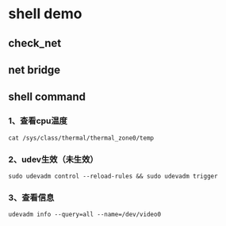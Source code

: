 # shell demo

## check_net

## net bridge

## shell command

### 1、查看cpu温度
```
cat /sys/class/thermal/thermal_zone0/temp
```
### 2、udev生效（未生效）
```
sudo udevadm control --reload-rules && sudo udevadm trigger 
```

### 3、查看信息
```
udevadm info --query=all --name=/dev/video0
```
